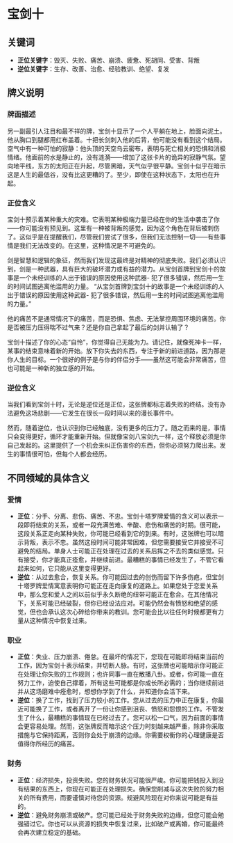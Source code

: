 # 宝剑十

## 关键词

- **正位关键字**：毁灭、失败、痛苦、崩溃、疲惫、死胡同、受害、背叛
- **逆位关键字**：生存、改善、治愈、经验教训、绝望、复发

## 牌义说明

### 牌面描述
另一副最引人注目和最不祥的牌，宝剑十显示了一个人平躺在地上，脸面向泥土。他从胸口到腿都用红布盖着。十把长剑刺入他的后背，他可能没有看到这个结局。空气中有一种可怕的寂静：他头顶的天空乌云密布，表明与死亡相关的恐惧和消极情绪。他面前的水是静止的，没有涟漪——增加了这张卡片的诡异的寂静气氛。望向地平线，东方的太阳正在升起，尽管黑暗，天气似乎很平静。宝剑十似乎在暗示这是人生的最低谷，没有比这更糟的了。至少，即使在这种状态下，太阳也在升起。

### 正位含义
宝剑十预示着某种重大的灾难。它表明某种极端力量已经在你的生活中袭击了你——你可能没有预见到。这里有一种被背叛的感觉，因为这个角色在背后被刺伤了。这似乎是在提醒我们，尽管我们尝试了很多，但我们无法控制一切——有些事情是我们无法改变的。在这里，这种情况是不可避免的。

剑是智慧和逻辑的象征，然而我们发现这最终是对精神的彻底失败。我们必须认识到，剑是一种武器，具有巨大的破坏潜力或有益的潜力。从宝剑首牌到宝剑十的故事是一个未经训练的人出于错误的原因使用这种武器- 犯了很多错误，然后用一生的时间试图逃离他滥用的力量。 “从宝剑首牌到宝剑十的故事是一个未经训练的人出于错误的原因使用这种武器- 犯了很多错误，然后用一生的时间试图逃离他滥用的力量。”

他的痛苦不是通常情况下的痛苦，而是恐惧、焦虑、无法掌控周围环境的痛苦。你是否被压力压得喘不过气来？还是你自己拿起了最后的剑并认输了？

宝剑十描述了你的心态“自怜”，你觉得自己无能为力。请记住，就像死神卡一样，某事的结束意味着新的开始。放下你失去的东西，专注于新的前进道路，因为那是你人生的目标。一个很好的例子是与你的伴侣分手——虽然这可能会非常痛苦，但也可能是一种新的独立感的开始。

### 逆位含义
当我们看到宝剑十时，无论是逆位还是正位，这张牌都标志着失败的终结。没有办法避免这场悲剧——它发生在很长一段时间以来的漫长事件中。

然而，随着逆位，也认识到你已经触底，没有更多的压力了。随之而来的是，事情只会变得更好，循环才能重新开始。但就像宝剑八宝剑九一样，这个释放必须是你自己发起的。这里提供了一个机会来纠正伤害你的东西，但你必须努力爬出来。发生的事情很可怕，但每个人都会经历。

## 不同领域的具体含义

### 爱情

- **正位**：分手、分离、悲伤、痛苦、不忠。宝剑十塔罗牌爱情的含义可以表示一段即将结束的关系，或者一段充满苦难、辛酸、悲伤和痛苦的时期。很可能，这段关系正走向某种失败，你可能已经看到它的到来。有时，这张牌也可以暗示背叛，表示不忠。虽然这段时间可能非常困难，但您需要接受它并接受不可避免的结局。单身人士可能正在处理在过去的关系后挥之不去的类似感觉。只有接受，你才能真正痊愈，并继续前进。最糟糕的事情已经发生了，不管它看起来如何，它只能从这里变得更好。
- **逆位**：从过去愈合，恢复关系。你可能因过去的创伤而留下许多伤疤，但宝剑十塔罗牌爱情寓意表明你可能正在走向康复的道路上。如果您处于恋爱关系中，那么您和爱人之间以前似乎永久断绝的纽带可能正在愈合。在其他情况下，关系可能已经破裂，但你已经设法应对。可能仍然会有愤怒和绝望的感觉，但也会承认这次心碎给你带来的教训。您可能会比以往任何时候都更有力量从这种情况中恢复过来。

### 职业

- **正位**：失业、压力崩溃、倦怠。在最坏的情况下，您现在可能即将结束当前的工作，因为宝剑十表示结束，并切断人脉。有时，这张牌也可能暗示你可能正在处理让你失败的工作规则；也许同事一直在散播八卦。或者，你可能一直在努力工作，迫使自己撑着，所有这些可能都是你成长所必需的；当你继续前进并从这场磨难中痊愈时，想想你学到了什么，并知道你会活下来。
- **逆位**：换了工作，找到了压力较小的工作。您从过去的压力中正在康复，你最近可能换了工作，或者离开了一份让你感到沮丧、愤怒和怨恨的工作。不管发生了什么，最糟糕的事情现在已经过去了。您可以松一口气，因为前面的事情会更容易处理。然而，这张牌反而暗示这个压力时刻越来越严重，除非你采取措施与它保持距离，否则你会处于崩溃的边缘。你需要权衡你的心理健康是否值得你所经历的痛苦。

### 财务

- **正位**：经济损失，投资失败。您的财务状况可能很严峻。你可能把钱投入到没有结果的东西上，你现在可能正在处理损失。确保您削减与这次失败的努力相关的所有费用，而要谨慎对待您的资源。规避风险现在对你来说可能是有益的。
- **逆位**：避免财务崩溃或破产。您可能已经处于财务失败的边缘，但您可能会勉强错过它。你也可以从资源的损失中恢复过来，比如破产或离婚，你可能最终会再次建立稳定的基础。